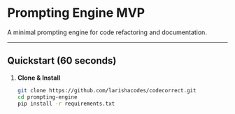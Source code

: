# Prompting Engine MVP

A minimal prompting engine for code refactoring and documentation.

---

## Quickstart (60 seconds)

1. **Clone & Install**
   ```bash
   git clone https://github.com/larishacodes/codecorrect.git
   cd prompting-engine
   pip install -r requirements.txt
